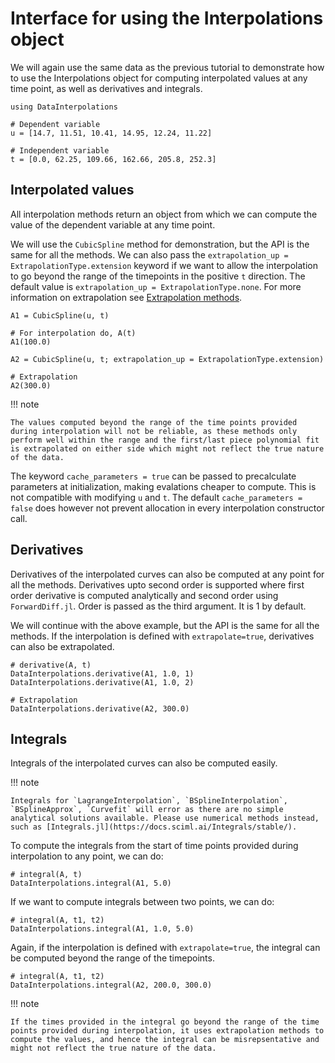 # Interface for using the Interpolations object

We will again use the same data as the previous tutorial to demonstrate how to use the Interpolations object for computing interpolated values at any time point,
as well as derivatives and integrals.

```@example interface
using DataInterpolations

# Dependent variable
u = [14.7, 11.51, 10.41, 14.95, 12.24, 11.22]

# Independent variable
t = [0.0, 62.25, 109.66, 162.66, 205.8, 252.3]
```

## Interpolated values

All interpolation methods return an object from which we can compute the value of the dependent variable at any time point.

We will use the `CubicSpline` method for demonstration, but the API is the same for all the methods. We can also pass the `extrapolation_up = ExtrapolationType.extension` keyword if we want to allow the interpolation to go beyond the range of the timepoints in the positive `t` direction. The default value is `extrapolation_up = ExtrapolationType.none`. For more information on extrapolation see [Extrapolation methods](extrapolation_methods.md).

```@example interface
A1 = CubicSpline(u, t)

# For interpolation do, A(t)
A1(100.0)

A2 = CubicSpline(u, t; extrapolation_up = ExtrapolationType.extension)

# Extrapolation
A2(300.0)
```

!!! note
    
    The values computed beyond the range of the time points provided during interpolation will not be reliable, as these methods only perform well within the range and the first/last piece polynomial fit is extrapolated on either side which might not reflect the true nature of the data.

The keyword `cache_parameters = true` can be passed to precalculate parameters at initialization, making evalations cheaper to compute. This is not compatible with modifying `u` and `t`. The default `cache_parameters = false` does however not prevent allocation in every interpolation constructor call.

## Derivatives

Derivatives of the interpolated curves can also be computed at any point for all the methods. Derivatives upto second order is supported where first order derivative is computed analytically and second order using `ForwardDiff.jl`. Order is passed as the third argument. It is 1 by default.

We will continue with the above example, but the API is the same for all the methods. If the interpolation is defined with `extrapolate=true`, derivatives can also be extrapolated.

```@example interface
# derivative(A, t)
DataInterpolations.derivative(A1, 1.0, 1)
DataInterpolations.derivative(A1, 1.0, 2)

# Extrapolation
DataInterpolations.derivative(A2, 300.0)
```

## Integrals

Integrals of the interpolated curves can also be computed easily.

!!! note
    
    Integrals for `LagrangeInterpolation`, `BSplineInterpolation`, `BSplineApprox`, `Curvefit` will error as there are no simple analytical solutions available. Please use numerical methods instead, such as [Integrals.jl](https://docs.sciml.ai/Integrals/stable/).

To compute the integrals from the start of time points provided during interpolation to any point, we can do:

```@example interface
# integral(A, t)
DataInterpolations.integral(A1, 5.0)
```

If we want to compute integrals between two points, we can do:

```@example interface
# integral(A, t1, t2)
DataInterpolations.integral(A1, 1.0, 5.0)
```

Again, if the interpolation is defined with `extrapolate=true`, the integral can be computed beyond the range of the timepoints.

```@example interface
# integral(A, t1, t2)
DataInterpolations.integral(A2, 200.0, 300.0)
```

!!! note
    
    If the times provided in the integral go beyond the range of the time points provided during interpolation, it uses extrapolation methods to compute the values, and hence the integral can be misrepsentative and might not reflect the true nature of the data.
